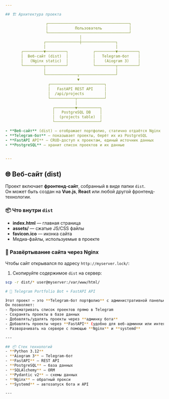 ```yaml
---

## 🏗 Архитектура проекта

                  ┌────────────────────────────────────┐
                  │            Пользователь            │
                  └────────────────────────────────────┘
                                 │
                 ┌───────────────┼───────────────┐
                 │                               │
       ┌─────────▼─────────┐           ┌─────────▼─────────┐
       │  Веб‑сайт (dist)  │           │   Telegram‑бот    │
       │   (Nginx static)  │           │    (Aiogram 3)    │
       └─────────┬─────────┘           └─────────┬─────────┘
                 │                               │
                 └──────────────┬────────────────┘
                                ▼
                   ┌────────────────────────┐
                   │   FastAPI REST API     │
                   │  /api/projects         │
                   └───────────┬────────────┘
                               │
                     ┌─────────▼──────────┐
                     │   PostgreSQL DB    │
                     │  (projects table)  │
                     └────────────────────┘

- **Веб‑сайт** (dist) — отображает портфолио, статично отдаётся Nginx
- **Telegram‑бот** — показывает проекты, берёт их из PostgreSQL
- **FastAPI API** — CRUD‑доступ к проектам, единый источник данных
- **PostgreSQL** — хранит список проектов и их данные


---
```


## 🌐 Веб-сайт (dist)

Проект включает **фронтенд-сайт**, собранный в виде папки `dist`.  
Он может быть создан на **Vue.js**, **React** или любой другой фронтенд-технологии.

### 📦 Что внутри `dist`
- **index.html** — главная страница
- **assets/** — сжатые JS/CSS файлы
- **favicon.ico** — иконка сайта
- Медиа-файлы, используемые в проекте

### 🚀 Развёртывание сайта через Nginx
Чтобы сайт открывался по адресу `http://myserver.lock/`:

1. Скопируйте содержимое `dist` на сервер:
```bash
scp -r dist/* user@myserver:/var/www/html/

# 🚀 Telegram Portfolio Bot + FastAPI API

Этот проект — это **Telegram-бот портфолио** с административной панелью и REST API на **FastAPI**, с хранением данных в **PostgreSQL**.  
Он позволяет:
- Просматривать список проектов прямо в Telegram
- Сохранять проекты в базе данных
- Добавлять/удалять проекты через **админку бота**
- Добавлять проекты через **FastAPI** (удобно для веб-админки или интеграций)
- Разворачивать на сервере с помощью **Nginx** и **systemd**

---

## 📦 Стек технологий
- **Python 3.12**
- **Aiogram 3** — Telegram-бот
- **FastAPI** — REST API
- **PostgreSQL** — база данных
- **SQLAlchemy** — ORM
- **Pydantic v2** — схемы данных
- **Nginx** — обратный прокси
- **Systemd** — автозапуск бота и API

---